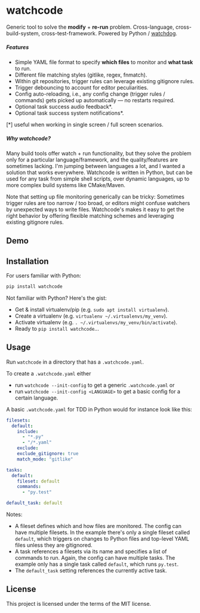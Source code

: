 # watchcode

Generic tool to solve the **modify** + **re-run** problem. 
Cross-language, cross-build-system, cross-test-framework. 
Powered by Python / [watchdog](https://github.com/gorakhargosh/watchdog).

##### Features

- Simple YAML file format to specify **which files** to monitor and **what task** to run.
- Different file matching styles (gitlike, regex, fnmatch).
- Within git repositories, trigger rules can leverage existing gitignore rules.
- Trigger debouncing to account for editor peculiarities.
- Config auto-reloading, i.e., any config change (trigger rules / commands) gets picked up automatically — no restarts required.
- Optional task success audio feedback*.
- Optional task success system notifications*.

[*] useful when working in single screen / full screen scenarios.

##### Why watchcode?

Many build tools offer watch + run functionality, 
but they solve the problem only for a particular language/framework, 
and the quality/features are sometimes lacking.
I'm jumping between languages a lot, and I wanted a solution that works everywhere.
Watchcode is written in Python, but can be used for any task from simple shell scripts, over dynamic languages, up to more complex build systems like CMake/Maven.

Note that setting up file monitoring generically can be tricky: 
Sometimes trigger rules are too narrow / too broad, or editors might confuse watchers by unexpected ways to write files.
Watchcode's makes it easy to get the right behavior by offering flexible matching schemes and leveraging existing gitignore rules.


## Demo



## Installation

For users familiar with Python:

```sh
pip install watchcode
```

Not familiar with Python? Here's the gist:

- Get & install virtualenv/pip (e.g. `sudo apt install virtualenv`).
- Create a virtualenv (e.g. `virtualenv ~/.virtualenvs/my_venv`).
- Activate virtualenv (e.g. `. ~/.virtualenvs/my_venv/bin/activate`).
- Ready to `pip install watchcode`...


## Usage

Run `watchcode` in a directory that has a `.watchcode.yaml`.

To create a `.watchcode.yaml` either
- run `watchcode --init-config` to get a generic `.watchcode.yaml` or
- run `watchcode --init-config <LANGUAGE>` to get a basic config for a certain language.

A basic `.watchcode.yaml` for TDD in Python would for instance look like this:

```yaml
filesets:
  default:
    include:
      - "*.py"
      - "/*.yaml"
    exclude:
    exclude_gitignore: true
    match_mode: "gitlike"

tasks:
  default:
    fileset: default
    commands:
      - "py.test"

default_task: default
```

Notes:
- A fileset defines which and how files are monitored. 
  The config can have multiple filesets. 
  In the example there's only a single fileset called `default`, 
  which triggers on changes to Python files and top-level YAML files unless they are gitignored.
- A task references a filesets via its name and specifies a list of commands to run.
  Again, the config can have multiple tasks. 
  The example only has a single task called `default`, which runs `py.test`.
- The `default_task` setting references the currently active task.


## License

This project is licensed under the terms of the MIT license.
